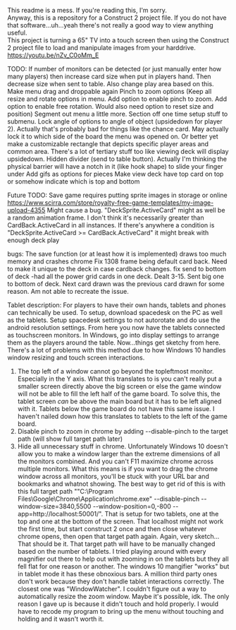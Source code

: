 This readme is a mess. If you're reading this, I'm sorry.  
Anyway, this is a repository for a Construct 2 project file. If you do not have that software...uh...yeah there's not really a good way to view anything useful.  
This project is turning a 65" TV into a touch screen then using the Construct 2 project file to load and manipulate images from your harddrive.  
https://youtu.be/nZv_C0oMm_E

TODO:
If number of monitors can be detected (or just manually enter how many players) then increase card size when put in players hand. Then decrease size when sent to table. Also change play area based on this.
Make menu drag and droppable again
Pinch to zoom options (Keep all resize and rotate options in menu. Add option to enable pinch to zoom. Add option to enable free rotation. Would also need option to reset size and position)
Segment out menu a little more. Section off one time setup stuff to submenu.
Lock angle of options to angle of object (upsidedown for player 2). Actually that's probably bad for things like the chance card. May actually lock it to which side of the board the menu was opened on. Or better yet make a customizable rectangle that depicts specific player areas and common area. There's a lot of tertiary stuff too like viewing deck will display upsidedown.
Hidden divider (send to table button). Actually I'm thinking the physical barrier will have a notch in it (like hook shape) to slide your finger under
Add gifs as options for pieces
Make view deck have top card on top or somehow indicate which is top and bottom

Future TODO:
Save game requires putting sprite images in storage or online https://www.scirra.com/store/royalty-free-game-templates/my-image-upload-4355
Might cause a bug. "DeckSprite.ActiveCard" might as well be a random animation frame. I don't think it's necessarily greater than CardBack.ActiveCard in all instances. If there's anywhere a condition is "DeckSprite.ActiveCard >= CardBack.ActiveCard" it might break with enough deck play

bugs:
The save function (or at least how it is implemented) draws too much memory and crashes chrome
Fix 1308 frame being default card back. Need to make it unique to the deck in case cardback changes.
fix send to bottom of deck
-had all the power grid cards in one deck. Dealt 3-15. Sent big one to bottom of deck. Next card drawn was the previous card drawn for some reason. Am not able to recreate the issue.

Tablet description: 
For players to have their own hands, tablets and phones can technically be used. 
To setup, download spacedesk on the PC as well as the tablets. Setup spacedesk settings to not autorotate and do use the android resolution settings.
From here you now have the tablets connected as touchscreen monitors. In Windows, go into display settings to arrange them as the players around the table. 
Now...things get sketchy from here. There's a lot of problems with this method due to how Windows 10 handles window resizing and touch screen interactions. 
1. The top left of a window cannot go beyond the topleftmost monitor. Especially in the Y axis. What this translates to is you can't really put a smaller screen directly above the big screen or else the game window will not be able to fill the left half of the game board. To solve this, the tablet screen _can_ be above the main board but it has to be left aligned with it. Tablets below the game board do not have this same issue. I haven't nailed down how this translates to tablets to the left of the game board. 
2. Disable pinch to zoom in chrome by adding --disable-pinch to the target path (will show full target path later) 
3. Hide all unnecessary stuff in chrome. Unfortunately Windows 10 doesn't allow you to make a window larger than the extreme dimensions of all the monitors combined. And you can't F11 maximize chrome across multiple monitors. What this means is if you want to drag the chrome window across all monitors, you'll be stuck with your URL bar and bookmarks and whatnot showing. The best way to get rid of this is with this full target path ""C:\Program Files\Google\Chrome\Application\chrome.exe" --disable-pinch --window-size=3840,5500 --window-position=0,-800  --app=http://localhost:50001/". That is setup for two tablets, one at the top and one at the bottom of the screen. That localhost might not work the first time, but start construct 2 once and then close whatever chrome opens, then open that target path again. Again, very sketch... 
That should be it. That target path will have to be manually changed based on the number of tablets. I tried playing around with every magnifier out there to help out with zooming in on the tablets but they all fell flat for one reason or another. The windows 10 mangifier "works" but in tablet mode it has these obnoxious bars. A million third party ones don't work because they don't handle tablet interactions correctly. The closest one was "WindowWatcher". I couldn't figure out a way to automatically resize the zoom window. Maybe it's possible, idk. The only reason I gave up is because it didn't touch and hold properly. I would have to recode my program to bring up the menu without touching and holding and it wasn't worth it. 
